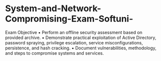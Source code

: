 # System-and-Network-Compromising-Exam-Softuni-
Exam Objective                                                                                                                                       ▪ Perform an offline security assessment based on provided archive.
  ▪ Demonstrate practical exploitation of Active Directory, password spraying, privilege escalation, service misconfigurations, persistence, and hash cracking.
  ▪ Document vulnerabilities, methodology, and steps to compromise systems and services.

